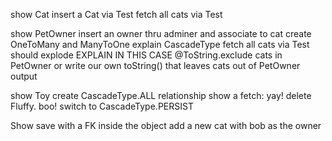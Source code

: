 show Cat
insert a Cat via Test
fetch all cats via Test

show PetOwner
insert an owner thru adminer and associate to cat
create OneToMany and ManyToOne
explain CascadeType
fetch all cats via Test
should explode
EXPLAIN
IN THIS CASE
@ToString.exclude cats in PetOwner
or write our own toString() that leaves cats out of PetOwner output

show Toy
create CascadeType.ALL relationship
show a fetch: yay!
delete Fluffy. boo!
switch to CascadeType.PERSIST

Show save with a FK inside the object
add a new cat with bob as the owner




